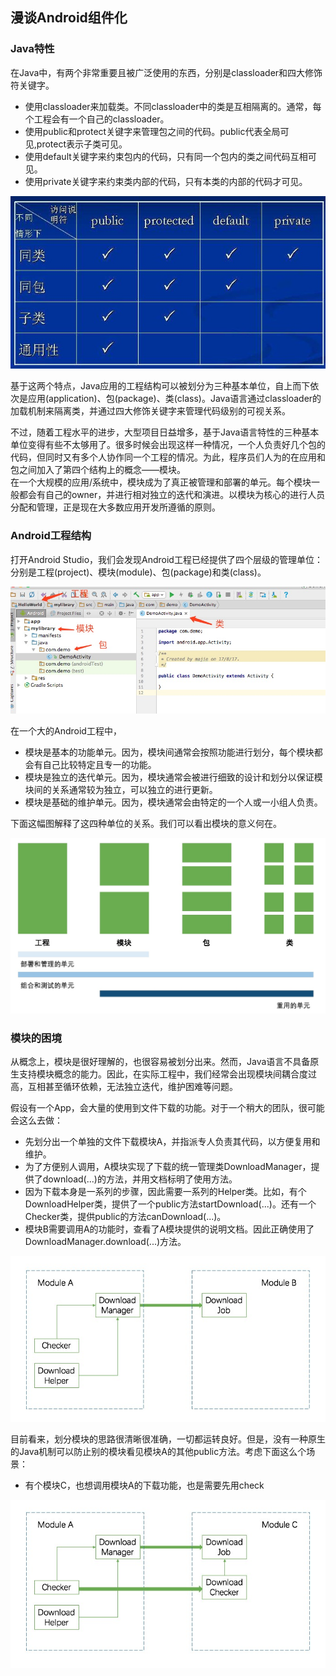 ## 漫谈Android组件化

### Java特性
在Java中，有两个非常重要且被广泛使用的东西，分别是classloader和四大修饰符关键字。
- 使用classloader来加载类。不同classloader中的类是互相隔离的。通常，每个工程会有一个自己的classloader。
- 使用public和protect关键字来管理包之间的代码。public代表全局可见,protect表示子类可见。
- 使用default关键字来约束包内的代码，只有同一个包内的类之间代码互相可见。
- 使用private关键字来约束类内部的代码，只有本类的内部的代码才可见。

![修饰符](./pic/5-1.jpeg)  

基于这两个特点，Java应用的工程结构可以被划分为三种基本单位，自上而下依次是应用(application)、包(package)、类(class)。Java语言通过classloader的加载机制来隔离类，并通过四大修饰关键字来管理代码级别的可视关系。

不过，随着工程水平的进步，大型项目日益增多，基于Java语言特性的三种基本单位变得有些不太够用了。很多时候会出现这样一种情况，一个人负责好几个包的代码，但同时又有多个人协作同一个工程的情况。为此，程序员们人为的在应用和包之间加入了第四个结构上的概念——模块。  
在一个大规模的应用/系统中，模块成为了真正被管理和部署的单元。每个模块一般都会有自己的owner，并进行相对独立的迭代和演进。以模块为核心的进行人员分配和管理，正是现在大多数应用开发所遵循的原则。

### Android工程结构
打开Android Studio，我们会发现Android工程已经提供了四个层级的管理单位：分别是工程(project)、模块(module)、包(package)和类(class)。  

![示意](./pic/5-2.jpeg)  

在一个大的Android工程中，
- 模块是基本的功能单元。因为，模块间通常会按照功能进行划分，每个模块都会有自己比较特定且专一的功能。
- 模块是独立的迭代单元。因为，模块通常会被进行细致的设计和划分以保证模块间的关系通常较为独立，可以独立的进行更新。
- 模块是基础的维护单元。因为，模块通常会由特定的一个人或一小组人负责。  

下面这幅图解释了这四种单位的关系。我们可以看出模块的意义何在。

![结构](./pic/5-3.jpeg)

### 模块的困境
从概念上，模块是很好理解的，也很容易被划分出来。然而，Java语言不具备原生支持模块概念的能力。因此，在实际工程中，我们经常会出现模块间耦合度过高，互相甚至循环依赖，无法独立迭代，维护困难等问题。  

假设有一个App，会大量的使用到文件下载的功能。对于一个稍大的团队，很可能会这么去做：
- 先划分出一个单独的文件下载模块A，并指派专人负责其代码，以方便复用和维护。
- 为了方便别人调用，A模块实现了下载的统一管理类DownloadManager，提供了download(...)的方法，并用文档标明了使用方法。
- 因为下载本身是一系列的步骤，因此需要一系列的Helper类。比如，有个DownloadHelper类，提供了一个public方法startDownload(...)。还有一个Checker类，提供public的方法canDownload(...)。
- 模块B需要调用A的功能时，查看了A模块提供的说明文档。因此正确使用了DownloadManager.download(...)方法。

![正常引用](./pic/5-4.jpeg)

目前看来，划分模块的思路很清晰很准确，一切都运转良好。但是，没有一种原生的Java机制可以防止别的模块看见模块A的其他public方法。考虑下面这么个场景：
- 有个模块C，也想调用模块A的下载功能，也是需要先用check

![错误引用](./pic/5-5.jpeg)
